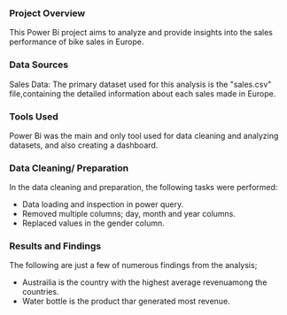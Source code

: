 ### Project Overview
This Power Bi project aims to analyze and provide insights into the sales performance of bike sales in Europe.

### Data Sources
Sales Data: The primary dataset used for this analysis is the "sales.csv" file,containing the detailed information about each sales made in Europe.

### Tools Used
Power Bi was the main and only tool used for data cleaning and analyzing datasets, and also creating a dashboard.

### Data Cleaning/ Preparation
In the data cleaning and preparation, the following tasks were performed:
- Data loading and inspection in power query.
- Removed multiple columns; day, month and year columns.
- Replaced values in the gender column.

### Results and Findings
The following are just a few of numerous findings from the analysis;
- Austrailia is the country with the highest average revenuamong the countries.
- Water bottle is the product thar generated most revenue.
